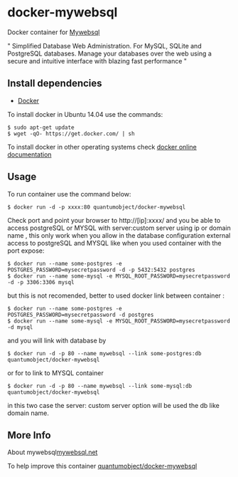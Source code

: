 # docker-mywebsql

Docker container for [Mywebsql][3]

" Simplified Database Web Administration. For MySQL, SQLite and PostgreSQL databases. Manage your databases over the web using a secure and intuitive interface with blazing fast performance "

## Install dependencies

  - [Docker][2]

To install docker in Ubuntu 14.04 use the commands:

    $ sudo apt-get update
    $ wget -qO- https://get.docker.com/ | sh

 To install docker in other operating systems check [docker online documentation][4]

## Usage

To run container use the command below:

    $ docker run -d -p xxxx:80 quantumobject/docker-mywebsql

Check port and point your browser to http://[ip]:xxxx/  and you be able to access postgreSQL or MYSQL with server:custom server using ip or domain name , this only work when you allow in the database configuration external access to postgreSQL and MYSQL like when you used container with the port expose:

    $ docker run --name some-postgres -e POSTGRES_PASSWORD=mysecretpassword -d -p 5432:5432 postgres
    $ docker run --name some-mysql -e MYSQL_ROOT_PASSWORD=mysecretpassword -d -p 3306:3306 mysql

but this is not recomended, better to used docker link between container :

    $ docker run --name some-postgres -e POSTGRES_PASSWORD=mysecretpassword -d postgres
    $ docker run --name some-mysql -e MYSQL_ROOT_PASSWORD=mysecretpassword -d mysql
    
and you will link with database by 

    $ docker run -d -p 80 --name mywebsql --link some-postgres:db quantumobject/docker-mywebsql
    
or for to link to MYSQL container 

    $ docker run -d -p 80 --name mywebsql --link some-mysql:db quantumobject/docker-mywebsql
    
in this two case the server: custom server option will be used the db like domain name. 


## More Info

About mywebsql[mywebsql.net][1]

To help improve this container [quantumobject/docker-mywebsql][5]

[1]:http://mywebsql.net/
[2]:https://www.docker.com
[3]:http://mywebsql.net/downloads/
[4]:http://docs.docker.com
[5]:https://github.com/QuantumObject/docker-mywebsql
